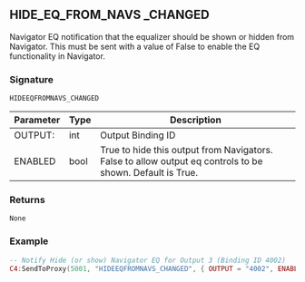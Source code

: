 ## HIDE\_EQ\_FROM\_NAVS \_CHANGED

Navigator EQ notification that the equalizer should be shown or hidden from Navigator. This must be sent with a value of False to enable the EQ functionality in Navigator.


### Signature

`HIDEEQFROMNAVS_CHANGED`


| Parameter | Type | Description                                                                                                |
| --------- | ---- | ---------------------------------------------------------------------------------------------------------- |
| OUTPUT:   | int  | Output Binding ID                                                                                          |
| ENABLED   | bool | True to hide this output from Navigators. False to allow output eq controls to be shown.  Default is True. |


### Returns

`None`


### Example

```lua
-- Notify Hide (or show) Navigator EQ for Output 3 (Binding ID 4002)
C4:SendToProxy(5001, "HIDEEQFROMNAVS_CHANGED", { OUTPUT = "4002", ENABLED = false }, "NOTIFY")
```
